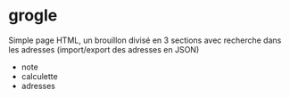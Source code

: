 # grogle
Simple page HTML, un brouillon divisé en 3 sections avec recherche dans les adresses (import/export des adresses en JSON)
- note
- calculette
- adresses
